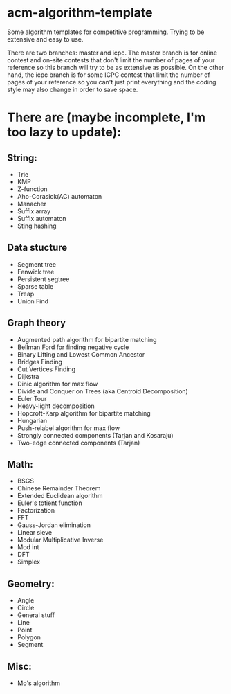 # acm-algorithm-template

Some algorithm templates for competitive programming. Trying to be extensive and easy to use.

There are two branches: master and icpc. The master branch is for online contest and on-site contests that don't limit the number of pages of your reference so this branch will try to be as extensive as possible. On the other hand, the icpc branch is for some ICPC contest that limit the number of pages of your reference so you can't just print everything and the coding style may also change in order to save space.


# There are (maybe incomplete, I'm too lazy to update):

## String:
- Trie
- KMP
- Z-function
- Aho-Corasick(AC) automaton
- Manacher
- Suffix array
- Suffix automaton
- Sting hashing

## Data stucture
- Segment tree
- Fenwick tree
- Persistent segtree
- Sparse table
- Treap
- Union Find

## Graph theory

- Augmented path algorithm for bipartite matching
- Bellman Ford for finding negative cycle
- Binary Lifting and Lowest Common Ancestor
- Bridges Finding
- Cut Vertices Finding
- Dijkstra
- Dinic algorithm for max flow
- Divide and Conquer on Trees (aka Centroid Decomposition)
- Euler Tour
- Heavy-light decomposition
- Hopcroft-Karp algorithm for bipartite matching
- Hungarian
- Push-relabel algorithm for max flow
- Strongly connected components (Tarjan and Kosaraju)
- Two-edge connected components (Tarjan)

## Math:

- BSGS
- Chinese Remainder Theorem
- Extended Euclidean algorithm
- Euler's totient function
- Factorization
- FFT
- Gauss-Jordan elimination
- Linear sieve
- Modular Multiplicative Inverse
- Mod int
- DFT
- Simplex

## Geometry:

- Angle
- Circle
- General stuff
- Line
- Point
- Polygon
- Segment

## Misc:

- Mo's algorithm
